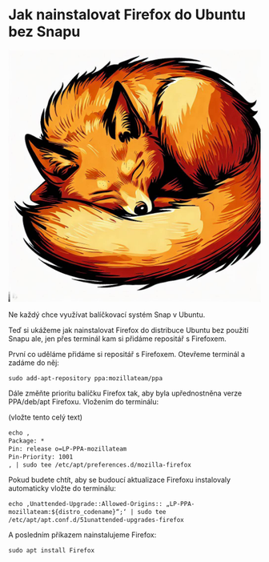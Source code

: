 # Jak nainstalovat Firefox do Ubuntu bez Snapu

![](../img/liska-co-spi-ve-stylu-comix.jpg)

Ne každý chce využívat balíčkovací systém Snap v Ubuntu.

Teď si ukážeme jak nainstalovat Firefox do distribuce Ubuntu bez použití Snapu ale, jen přes terminál kam si přidáme repositář s Firefoxem.

První co uděláme přidáme si repositář s Firefoxem. Otevřeme terminál a zadáme do něj:
```
sudo add-apt-repository ppa:mozillateam/ppa 
```
Dále změňte prioritu balíčku Firefox tak, aby byla upřednostněna verze PPA/deb/apt Firefoxu. Vložením do terminálu:

(vložte tento celý text)

```
echo ‚ 
Package: * 
Pin: release o=LP-PPA-mozillateam 
Pin-Priority: 1001 
‚ | sudo tee /etc/apt/preferences.d/mozilla-firefox 
```

Pokud budete chtít, aby se budoucí aktualizace Firefoxu instalovaly automaticky vložte do terminálu:

```
echo ‚Unattended-Upgrade::Allowed-Origins:: „LP-PPA-mozillateam:${distro_codename}“;‘ | sudo tee /etc/apt/apt.conf.d/51unattended-upgrades-firefox 
```

A posledním příkazem nainstalujeme Firefox:

```
sudo apt install Firefox 
```